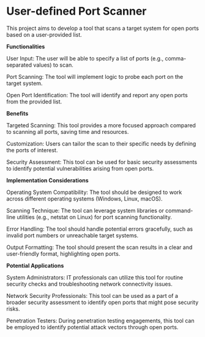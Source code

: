 # User-defined Port Scanner
This project aims to develop a tool that scans a target system for open ports based on a user-provided list.

**Functionalities**

User Input: The user will be able to specify a list of ports (e.g., comma-separated values) to scan.

Port Scanning: The tool will implement logic to probe each port on the target system.

Open Port Identification: The tool will identify and report any open ports from the provided list.

**Benefits**

Targeted Scanning: This tool provides a more focused approach compared to scanning all ports, saving time and resources.

Customization: Users can tailor the scan to their specific needs by defining the ports of interest.

Security Assessment: This tool can be used for basic security assessments to identify potential vulnerabilities arising from open ports.

**Implementation Considerations**

Operating System Compatibility: The tool should be designed to work across different operating systems (Windows, Linux, macOS).

Scanning Technique: The tool can leverage system libraries or command-line utilities (e.g., netstat on Linux) for port scanning functionality.

Error Handling: The tool should handle potential errors gracefully, such as invalid port numbers or unreachable target systems.

Output Formatting: The tool should present the scan results in a clear and user-friendly format, highlighting open ports.

**Potential Applications**

System Administrators: IT professionals can utilize this tool for routine security checks and troubleshooting network connectivity issues.

Network Security Professionals: This tool can be used as a part of a broader security assessment to identify open ports that might pose security risks.

Penetration Testers: During penetration testing engagements, this tool can be employed to identify potential attack vectors through open ports.
